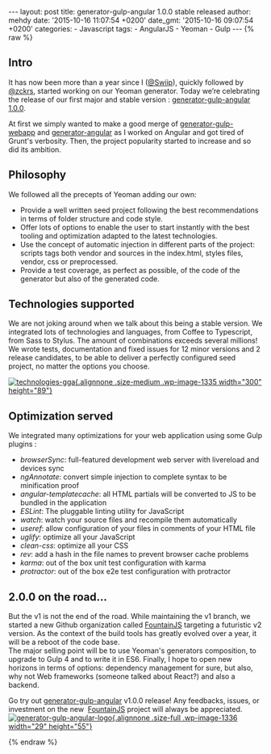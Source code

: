 --- layout: post title: generator-gulp-angular 1.0.0 stable released
author: mehdy date: '2015-10-16 11:07:54 +0200' date\_gmt: '2015-10-16
09:07:54 +0200' categories: - Javascript tags: - AngularJS - Yeoman -
Gulp --- {% raw %}

Intro
-----

It has now been more than a year since I
([@Swiip](https://twitter.com/Swiip)), quickly followed by
[@zckrs](https://twitter.com/Zckrs), started working on our Yeoman
generator. Today we’re celebrating the release of our first major and
stable version : [generator-gulp-angular
1.0.0](https://www.npmjs.com/package/generator-gulp-angular).

At first we simply wanted to make a good merge
of [generator-gulp-webapp](https://github.com/yeoman/generator-gulp-webapp) and
[generator-angular](https://github.com/yeoman/generator-angular) as I
worked on Angular and got tired of Grunt's verbosity. Then, the project
popularity started to increase and so did its ambition.

Philosophy
----------

We followed all the precepts of Yeoman adding our own:

-   Provide a well written seed project following the best
    recommendations in terms of folder structure and code style.
-   Offer lots of options to enable the user to start instantly with the
    best tooling and optimization adapted to the latest technologies.
-   Use the concept of automatic injection in different parts of the
    project: scripts tags both vendor and sources in the index.html,
    styles files, vendor, css or preprocessed.
-   Provide a test coverage, as perfect as possible, of the code of the
    generator but also of the generated code.

Technologies supported
----------------------

We are not joking around when we talk about this being a stable version.
We integrated lots of technologies and languages, from Coffee to
Typescript, from Sass to Stylus. The amount of combinations exceeds
several millions! We wrote tests, documentation and fixed issues for 12
minor versions and 2 release candidates, to be able to deliver a
perfectly configured seed project, no matter the options you choose.

[![technologies-gga](http://blog.eleven-labs.com/wp-content/uploads/2015/10/technologies-gga-300x89.png){.alignnone
.size-medium .wp-image-1335 width="300"
height="89"}](http://blog.eleven-labs.com/wp-content/uploads/2015/10/technologies-gga.png)

Optimization served
-------------------

We integrated many optimizations for your web application using some
Gulp plugins :

-   *browserSync*: full-featured development web server with livereload
    and devices sync
-   *ngAnnotate*: convert simple injection to complete syntax to be
    minification proof
-   *angular-templatecache*: all HTML partials will be converted to JS
    to be bundled in the application
-   *ESLint*: The pluggable linting utility for JavaScript
-   *watch*: watch your source files and recompile them automatically
-   *useref*: allow configuration of your files in comments of your HTML
    file
-   *uglify*: optimize all your JavaScript
-   *clean-css*: optimize all your CSS
-   *rev*: add a hash in the file names to prevent browser cache
    problems
-   *karma*: out of the box unit test configuration with karma
-   *protractor*: out of the box e2e test configuration with protractor

2.0.0 on the road...
--------------------

But the v1 is not the end of the road. While maintaining the v1 branch,
we started a new Github organization called
[FountainJS](https://github.com/FountainJS) targeting a futuristic v2
version. As the context of the build tools has greatly evolved over a
year, it will be a reboot of the code base.\
The major selling point will be to use Yeoman's generators composition,
to upgrade to Gulp 4 and to write it in ES6. Finally, I hope to open new
horizons in terms of options: dependency management for sure, but also,
why not Web frameworks (someone talked about React?) and also a backend.

Go try out
[generator-gulp-angular](https://www.npmjs.com/package/generator-gulp-angular)
v1.0.0 release! Any feedbacks, issues, or investment on the new
 [FountainJS](https://github.com/FountainJS) project will always be
appreciated. [![generator-gulp-angular-logo](http://blog.eleven-labs.com/wp-content/uploads/2015/10/generator-gulp-angular-logo.png){.alignnone
.size-full .wp-image-1336 width="29"
height="55"}](https://www.npmjs.com/package/generator-gulp-angular)

{% endraw %}
